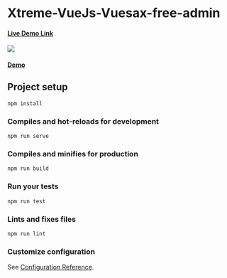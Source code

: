 # Xtreme-VueJs-Vuesax-free-admin

<h4><a href="https://www.wrappixel.com/demos/free-admin-templates/xtreme-vuesax-free/#/starterkit">Live Demo Link</a></h4>

<a href="https://www.wrappixel.com/templates/xtreme-vuesax-admin-pro/"><img src="https://www.wrappixel.com/wp-content/uploads/edd/2019/10/xtrene-vuesax-admin-template-nw.jpg"/></a><br/>

<h4><a href="https://www.wrappixel.com/demos/vuejs-admin-templates/xtreme-vuesax-pro/main/login">Demo</a></h4>

## Project setup
```
npm install
```

### Compiles and hot-reloads for development
```
npm run serve
```

### Compiles and minifies for production
```
npm run build
```

### Run your tests
```
npm run test
```

### Lints and fixes files
```
npm run lint
```

### Customize configuration
See [Configuration Reference](https://cli.vuejs.org/config/).
